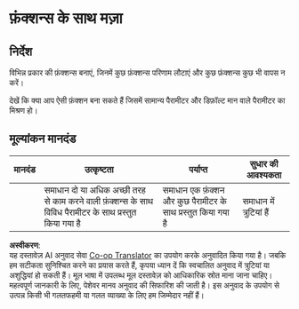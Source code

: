 <!--
CO_OP_TRANSLATOR_METADATA:
{
  "original_hash": "8973f96157680a13e9446e4bb540ee57",
  "translation_date": "2025-08-24T12:18:35+00:00",
  "source_file": "2-js-basics/2-functions-methods/assignment.md",
  "language_code": "hi"
}
-->
# फ़ंक्शन्स के साथ मज़ा

## निर्देश

विभिन्न प्रकार की फ़ंक्शन्स बनाएं, जिनमें कुछ फ़ंक्शन्स परिणाम लौटाएं और कुछ फ़ंक्शन्स कुछ भी वापस न करें।

देखें कि क्या आप ऐसी फ़ंक्शन बना सकते हैं जिसमें सामान्य पैरामीटर और डिफ़ॉल्ट मान वाले पैरामीटर का मिश्रण हो।

## मूल्यांकन मानदंड

| मानदंड | उत्कृष्टता                                                                                  | पर्याप्त                                                         | सुधार की आवश्यकता |
| ------- | ------------------------------------------------------------------------------------------ | ---------------------------------------------------------------- | ----------------- |
|         | समाधान दो या अधिक अच्छी तरह से काम करने वाली फ़ंक्शन्स के साथ विविध पैरामीटर के साथ प्रस्तुत किया गया है | समाधान एक फ़ंक्शन और कुछ पैरामीटर के साथ प्रस्तुत किया गया है   | समाधान में त्रुटियां हैं |

**अस्वीकरण**:  
यह दस्तावेज़ AI अनुवाद सेवा [Co-op Translator](https://github.com/Azure/co-op-translator) का उपयोग करके अनुवादित किया गया है। जबकि हम सटीकता सुनिश्चित करने का प्रयास करते हैं, कृपया ध्यान दें कि स्वचालित अनुवाद में त्रुटियां या अशुद्धियां हो सकती हैं। मूल भाषा में उपलब्ध मूल दस्तावेज़ को आधिकारिक स्रोत माना जाना चाहिए। महत्वपूर्ण जानकारी के लिए, पेशेवर मानव अनुवाद की सिफारिश की जाती है। इस अनुवाद के उपयोग से उत्पन्न किसी भी गलतफहमी या गलत व्याख्या के लिए हम जिम्मेदार नहीं हैं।
